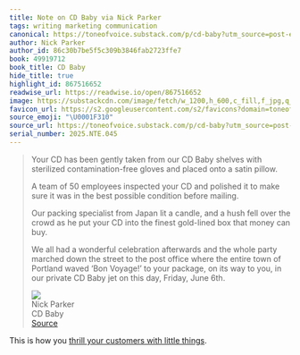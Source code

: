 ```yaml
---
title: Note on CD Baby via Nick Parker
tags: writing marketing communication
canonical: https://toneofvoice.substack.com/p/cd-baby?utm_source=post-email-title&publication_id=540541&post_id=159497589&utm_campaign=email-post-title&isFreemail=true&r=1yfu1j&triedRedirect=true&utm_medium=email
author: Nick Parker
author_id: 86c30b7be5f5c309b3846fab2723ffe7
book: 49919712
book_title: CD Baby
hide_title: true
highlight_id: 867516652
readwise_url: https://readwise.io/open/867516652
image: https://substackcdn.com/image/fetch/w_1200,h_600,c_fill,f_jpg,q_auto:good,fl_progressive:steep,g_auto/https%3A%2F%2Fsubstack-post-media.s3.amazonaws.com%2Fpublic%2Fimages%2Ff04b5084-bcdb-4db8-8b62-5d9560809f89_1208x1052.png
favicon_url: https://s2.googleusercontent.com/s2/favicons?domain=toneofvoice.substack.com
source_emoji: "\U0001F310"
source_url: https://toneofvoice.substack.com/p/cd-baby?utm_source=post-email-title&publication_id=540541&post_id=159497589&utm_campaign=email-post-title&isFreemail=true&r=1yfu1j&triedRedirect=true&utm_medium=email#:~:text=Your%20CD%20has,Friday%2C%20June%206th.
serial_number: 2025.NTE.045
---
```

> Your CD has been gently taken from our CD Baby shelves with sterilized contamination-free gloves and placed onto a satin pillow.
> 
> A team of 50 employees inspected your CD and polished it to make sure it was in the best possible condition before mailing.
> 
> Our packing specialist from Japan lit a candle, and a hush fell over the crowd as he put your CD into the finest gold-lined box that money can buy.
> 
> We all had a wonderful celebration afterwards and the whole party marched down the street to the post office where the entire town of Portland waved ‘Bon Voyage!’ to your package, on its way to you, in our private CD Baby jet on this day, Friday, June 6th.
> <div class="quoteback-footer"><div class="quoteback-avatar"><img class="mini-favicon" src="https://s2.googleusercontent.com/s2/favicons?domain=toneofvoice.substack.com"></div><div class="quoteback-metadata"><div class="metadata-inner"><span style="display:none">FROM:</span><div aria-label="Nick Parker" class="quoteback-author"> Nick Parker</div><div aria-label="CD Baby" class="quoteback-title"> CD Baby</div></div></div><div class="quoteback-backlink"><a target="_blank" aria-label="go to the full text of this quotation" rel="noopener" href="https://toneofvoice.substack.com/p/cd-baby?utm_source=post-email-title&publication_id=540541&post_id=159497589&utm_campaign=email-post-title&isFreemail=true&r=1yfu1j&triedRedirect=true&utm_medium=email#:~:text=Your%20CD%20has,Friday%2C%20June%206th." class="quoteback-arrow"> Source</a></div></div>

This is how you [thrill your customers with little things](https://www.joshbeckman.org/notes/867516666).